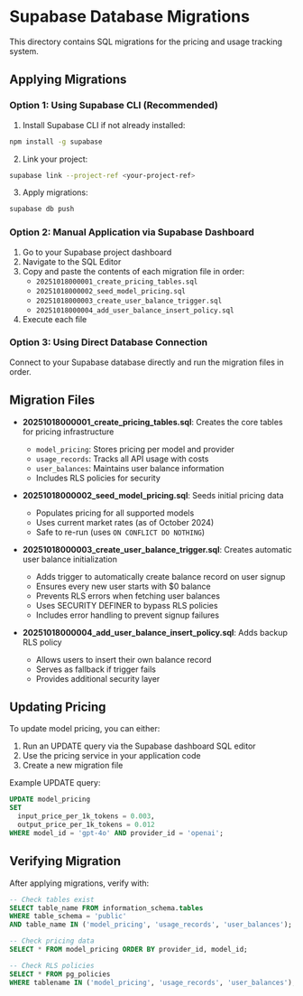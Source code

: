 # Supabase Database Migrations

This directory contains SQL migrations for the pricing and usage tracking system.

## Applying Migrations

### Option 1: Using Supabase CLI (Recommended)

1. Install Supabase CLI if not already installed:
```bash
npm install -g supabase
```

2. Link your project:
```bash
supabase link --project-ref <your-project-ref>
```

3. Apply migrations:
```bash
supabase db push
```

### Option 2: Manual Application via Supabase Dashboard

1. Go to your Supabase project dashboard
2. Navigate to the SQL Editor
3. Copy and paste the contents of each migration file in order:
   - `20251018000001_create_pricing_tables.sql`
   - `20251018000002_seed_model_pricing.sql`
   - `20251018000003_create_user_balance_trigger.sql`
   - `20251018000004_add_user_balance_insert_policy.sql`
4. Execute each file

### Option 3: Using Direct Database Connection

Connect to your Supabase database directly and run the migration files in order.

## Migration Files

- **20251018000001_create_pricing_tables.sql**: Creates the core tables for pricing infrastructure
  - `model_pricing`: Stores pricing per model and provider
  - `usage_records`: Tracks all API usage with costs
  - `user_balances`: Maintains user balance information
  - Includes RLS policies for security

- **20251018000002_seed_model_pricing.sql**: Seeds initial pricing data
  - Populates pricing for all supported models
  - Uses current market rates (as of October 2024)
  - Safe to re-run (uses `ON CONFLICT DO NOTHING`)

- **20251018000003_create_user_balance_trigger.sql**: Creates automatic user balance initialization
  - Adds trigger to automatically create balance record on user signup
  - Ensures every new user starts with $0 balance
  - Prevents RLS errors when fetching user balances
  - Uses SECURITY DEFINER to bypass RLS policies
  - Includes error handling to prevent signup failures

- **20251018000004_add_user_balance_insert_policy.sql**: Adds backup RLS policy
  - Allows users to insert their own balance record
  - Serves as fallback if trigger fails
  - Provides additional security layer

## Updating Pricing

To update model pricing, you can either:

1. Run an UPDATE query via the Supabase dashboard SQL editor
2. Use the pricing service in your application code
3. Create a new migration file

Example UPDATE query:
```sql
UPDATE model_pricing
SET
  input_price_per_1k_tokens = 0.003,
  output_price_per_1k_tokens = 0.012
WHERE model_id = 'gpt-4o' AND provider_id = 'openai';
```

## Verifying Migration

After applying migrations, verify with:

```sql
-- Check tables exist
SELECT table_name FROM information_schema.tables
WHERE table_schema = 'public'
AND table_name IN ('model_pricing', 'usage_records', 'user_balances');

-- Check pricing data
SELECT * FROM model_pricing ORDER BY provider_id, model_id;

-- Check RLS policies
SELECT * FROM pg_policies
WHERE tablename IN ('model_pricing', 'usage_records', 'user_balances');
```
